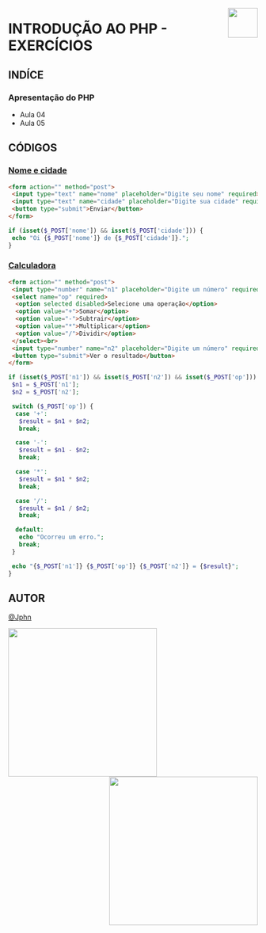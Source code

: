 <!-- HEADER -->
<a href="https://www.beacademy.com.br/devstartpaylivre/" target="_blank"><img src="https://www.beacademy.com.br/wp-content/uploads/2022/02/Cubo.png" align="right" width="60"/></a>

# INTRODUÇÃO AO PHP - EXERCÍCIOS
<!-- /HEADER -->

<!-- BODY -->
<!-- INDEX -->
## INDÍCE

### Apresentação do PHP

- Aula 04
- Aula 05
<!-- /INDEX -->

<!-- MAIN -->
## CÓDIGOS

<!-- SECTION -->
### [Nome e cidade](./index.php)

```html
<form action="" method="post">
 <input type="text" name="nome" placeholder="Digite seu nome" required><br>
 <input type="text" name="cidade" placeholder="Digite sua cidade" required><br>
 <button type="submit">Enviar</button>
</form>
```

```php
if (isset($_POST['nome']) && isset($_POST['cidade'])) {
 echo "Oi {$_POST['nome']} de {$_POST['cidade']}.";
}
```
<!-- /SECTION -->

<!-- SECTION -->
### [Calculadora](./calculadora.php)

```html
<form action="" method="post">
 <input type="number" name="n1" placeholder="Digite um número" required><br>
 <select name="op" required>
  <option selected disabled>Selecione uma operação</option>
  <option value="+">Somar</option>
  <option value="-">Subtrair</option>
  <option value="*">Multiplicar</option>
  <option value="/">Dividir</option>
 </select><br>
 <input type="number" name="n2" placeholder="Digite um número" required><br>
 <button type="submit">Ver o resultado</button>
</form>
```

```php
if (isset($_POST['n1']) && isset($_POST['n2']) && isset($_POST['op'])) {
 $n1 = $_POST['n1'];
 $n2 = $_POST['n2'];

 switch ($_POST['op']) {
  case '+':
   $result = $n1 + $n2;
   break;

  case '-':
   $result = $n1 - $n2;
   break;

  case '*':
   $result = $n1 * $n2;
   break;

  case '/':
   $result = $n1 / $n2;
   break;

  default:
   echo "Ocorreu um erro.";
   break;
 }

 echo "{$_POST['n1']} {$_POST['op']} {$_POST['n2']} = {$result}";
}
```
<!-- /SECTION -->
<!-- /MAIN -->
<!-- /BODY -->

<!-- FOOTER -->
## AUTOR

[@Jphn](https://github.com/Jphn)

<a href="https://www.beacademy.com.br/" target="_blank"><img src="https://www.beacademy.com.br/wp-content/uploads/2019/11/Logo-Topo.png" width="300" align="left" /></a>
<a href="https://www.paylivre.com/" target="_blank"><img src="https://web.paylivre.com/static/media/logo-blue.c7100186.png" width="300" align="right" /></a>
<!-- /FOOTER -->